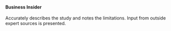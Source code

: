#### Business Insider

Accurately describes the study and notes the limitations. Input from outside expert sources is presented.